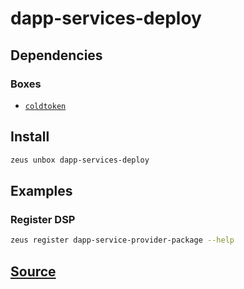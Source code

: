 
dapp-services-deploy
====================






## Dependencies
### Boxes
* [`coldtoken`](coldtoken.md)




## Install
```bash
zeus unbox dapp-services-deploy
```
## Examples
### Register DSP 
```bash
zeus register dapp-service-provider-package --help
```










## [Source](https://github.com/liquidapps-io/zeus-sdk/tree/master/boxes/groups/dapp-network/dapp-services-deploy)